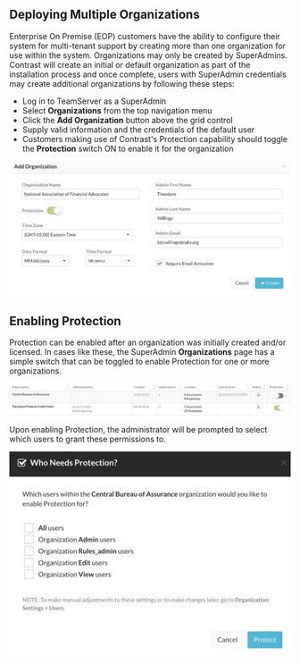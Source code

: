 <!--
title: "Organizations Management"
description: "Overview of Supporting Multiple Organizations"
tags: "SuperAdmin EOP Organizations"
-->

## Deploying Multiple Organizations
Enterprise On Premise (EOP) customers have the ability to configure their system for multi-tenant support by creating more than one organization for use within the system. Organizations may only be created by SuperAdmins. Contrast will create an initial or default organization as part of the installation process and once complete, users with SuperAdmin credentials may create additional organizations by following these steps:

* Log in to TeamServer as a SuperAdmin
* Select **Organizations** from the top navigation menu
* Click the **Add Organization** button above the grid control
* Supply valid information and the credentials of the default user 
* Customers making use of Contrast's Protection capability should toggle the **Protection** switch ON to enable it for the organization

<a href="assets/images/OrgCreateProtect.png" rel="lightbox" title="Enable Protection When Creating Organization"><img class="thumbnail" src="assets/images/OrgCreateProtect.png"/></a>

## Enabling Protection
Protection can be enabled after an organization was initially created and/or licensed. In cases like these, the SuperAdmin **Organizations** page has a simple switch that can be toggled to enable Protection for one or more organizations.


<a href="assets/images/EnableOrgProtect.png" rel="lightbox" title="Enabling Organization Protection After the Fact"><img class="thumbnail" src="assets/images/EnableOrgProtect.png"/></a>

Upon enabling Protection, the administrator will be prompted to select which users to grant these permissions to.

<a href="assets/images/EnableOrgProtectApplyUsers.png" rel="lightbox" title="Choosing Which Users To Enable Protection For"><img class="thumbnail" src="assets/images/EnableOrgProtectApplyUsers.png"/></a>
